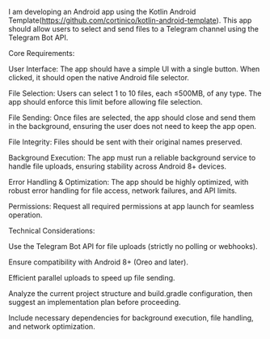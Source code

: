 I am developing an Android app using the Kotlin Android Template(https://github.com/cortinico/kotlin-android-template). This app should allow users to select and send files to a Telegram channel using the Telegram Bot API.

Core Requirements:

User Interface: The app should have a simple UI with a single button. When clicked, it should open the native Android file selector.

File Selection: Users can select 1 to 10 files, each ≤500MB, of any type. The app should enforce this limit before allowing file selection.

File Sending: Once files are selected, the app should close and send them in the background, ensuring the user does not need to keep the app open.

File Integrity: Files should be sent with their original names preserved.

Background Execution: The app must run a reliable background service to handle file uploads, ensuring stability across Android 8+ devices.

Error Handling & Optimization: The app should be highly optimized, with robust error handling for file access, network failures, and API limits.

Permissions: Request all required permissions at app launch for seamless operation.


Technical Considerations:

Use the Telegram Bot API for file uploads (strictly no polling or webhooks).

Ensure compatibility with Android 8+ (Oreo and later).

Efficient parallel uploads to speed up file sending.

Analyze the current project structure and build.gradle configuration, then suggest an implementation plan before proceeding.

Include necessary dependencies for background execution, file handling, and network optimization.
